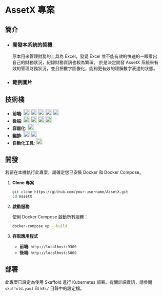 # AssetX 專案

## 簡介

- ### 開發本系統的契機
  原本用來管理財務的工具為 Excel，發覺 Excel 並不能有效的快速的一眼看出自己的財務狀況，紀錄財務資訊也較為繁瑣。
  於是決定開發 AssetX 系統來有效的管理財務狀況，並且把數字圖像化，能夠更有效的理解數字表達的狀態。
- ### 範例圖片

## 技術棧
- **前端**: <img src="https://img.shields.io/badge/javascript-grey?style=for-the-badge&logo=javascript" alt="tag" height="20"/> <img src="https://img.shields.io/badge/mui-grey?style=for-the-badge&logo=mui" alt="tag" height="20"/> <img src="https://img.shields.io/badge/vite-grey?style=for-the-badge&logo=vite" alt="tag" height="20"/> <img src="https://img.shields.io/badge/npm-v11.4.0-blue" alt="tag" height="20"/> <img src="https://img.shields.io/badge/node-v22.14.0-blue" alt="tag" height="20"/>
- **後端**: <img src="https://img.shields.io/badge/node.js-grey?style=for-the-badge&logo=node.js" alt="tag" height="20"/> <img src="https://img.shields.io/badge/mongodb-grey?style=for-the-badge&logo=mongodb" alt="tag" height="20"/> <img src="https://img.shields.io/badge/npm-v11.4.0-blue" alt="tag" height="20"/> <img src="https://img.shields.io/badge/node-v22.14.0-blue" alt="tag" height="20"/>
- **容器化**: <img src="https://img.shields.io/badge/docker-grey?style=for-the-badge&logo=docker" alt="tag" height="20"/>
- **編排**: <img src="https://img.shields.io/badge/k8s-grey?style=for-the-badge&logo=kubernetes" alt="tag" height="20"/> <img src="https://img.shields.io/badge/skaffold-grey?style=for-the-badge&logo=skaffold" alt="tag" height="20"/>
- **自動化工具**: <img src="https://img.shields.io/badge/github action-grey?style=for-the-badge&logo=githubactions" alt="tag" height="20"/>

## 開發

若要在本機執行此專案，請確定您已安裝 Docker 和 Docker Compose。

1.  **Clone 專案**

    ```bash
    git clone https://github.com/your-username/AssetX.git
    cd AssetX
    ```

2.  **啟動服務**

    使用 Docker Compose 啟動所有服務：

    ```bash
    docker-compose up --build
    ```

3.  **存取應用程式**
    - **前端**: `http://localhost:9300`
    - **後端**: `http://localhost:5000`

## 部署

此專案已設定為使用 Skaffold 進行 Kubernetes 部署。有關詳細資訊，請參閱 `skaffold.yaml` 和 `k8s/` 目錄中的設定檔。
